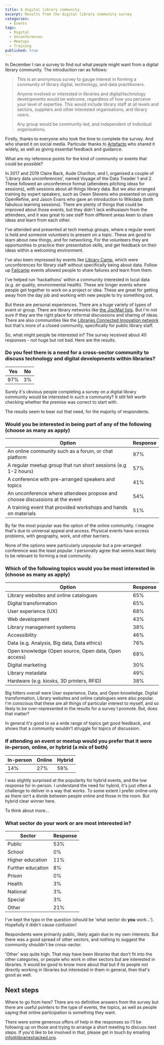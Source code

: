 ```yaml
---
title: A digital library community
excerpt: Results from the digital library community survey
categories:
  - Events
tags:
  - Digital
  - Unconferences
  - Meetups
  - Training
published: true
---
```


In December I ran a survey to find out what people might want from a digital library community. The introduction ran as follows:

> This is an anonymous survey to gauge interest in forming a community of library digital, technology, and data practitioners.
>
> Anyone involved or interested in libraries and digital/technology developments would be welcome, regardless of how you perceive your level of expertise. This would include library staff at all levels and sectors, suppliers and other interested organisations, and library users.
>
> Any group would be community-led, and independent of individual organisations.

Firstly, thanks to everyone who took the time to complete the survey. And who shared it on social media. Particular thanks to [Artefacto](https://www.artefacto.org.uk) who shared it widely, as well as giving essential feedback and guidance.

What are my reference points for the kind of community or events that could be possible?

In 2017 and 2019 Claire Back, Aude Charillon, and I, organised a couple of 'Library data unconferences', named Voyage of the Data Treader 1 and 2. These followed an unconference format (attendees pitching ideas for sessions), with sessions about all things library data. But we also arranged training by expert speakers, such as Owen Stevens who presented on using OpenRefine, and Jason Evans who gave an introduction to Wikidata (both fabulous learning sessions). There are plenty of things that could be improved about those events, but they didn't lack enthusiasm from the attendees, and it was great to see staff from different areas keen to share ideas and learn from each other.

I've attended and presented at tech meetup groups, where a regular event is held and someone volunteers to present on a topic. These are good to learn about new things, and for networking. For the volunteers they are opportunities to practice their presentation skills, and get feedback on their ideas within a welcoming environment.

I've also been impressed by events like [Library Camp](http://www.librarycamp.co.uk/), which were unconferences for library staff without specifically being about data. Follow up [Failcamp](https://www.artefacto.org.uk/failcamp-librarycamp-and-the-power-of-unconferences/) events allowed people to share failures and learn from them.

I've helped run 'hackathons' within a community interested in local data (e.g. air quality, environmental health). These are longer events where people get together to work on a project or idea. These are great for getting away from the day job and working with new people to try something out.

But these are personal experiences. There are a huge variety of types of event or group. There are library networks like [the JiscMail lists](https://www.jiscmail.ac.uk/mailinglists/a-z/index.html). But I'm not sure if they are the right place for informal discussions and sharing of ideas. There are also communities like the [Libraries Connected Innovation network](https://www.librariesconnected.org.uk/training-and-events/innovation-gathering-2023) but that's more of a closed community, specifically for public library staff.

So, what might people be interested in? The survey received about 40 responses - not huge but not bad. Here are the results.

### Do you feel there is a need for a cross-sector community to discuss technology and digital developments within libraries?

<div id="divChartNeed">
  <canvas id="canNeed"></canvas>
</div>

| Yes | No  |
| --- | --- |
| 97% | 3%  |

Surely it's obvious people completing a survey on a digital library community would be interested in such a community? It still felt worth checking whether the premise was correct to start with.

The results seem to bear out that need, for the majority of respondents.

### Would you be interested in being part of any of the following (choose as many as apply)

| Option                                                                      | Response |
| --------------------------------------------------------------------------- | -------- |
| An online community such as a forum, or chat platform                       | 97%      |
| A regular meetup group that run short sessions (e.g 1-2 hours)              | 57%      |
| A conference with pre-arranged speakers and topics                          | 41%      |
| An unconference where attendees propose and choose discussions at the event | 54%      |
| A training event that provided workshops and hands on materials             | 51%      |

By far the most popular was the option of the online community. I imagine that's due to universal appeal and access. Physical events have access problems, with geography, work, and other barriers.

None of the options were particularly unpopular but a pre-arranged conference was the least popular. I personally agree that seems least likely to be relevant to forming a real community.

### Which of the following topics would you be most interested in (choose as many as apply)

| Option                                               | Response |
| ---------------------------------------------------- | -------- |
| Library websites and online catalogues               | 65%      |
| Digital transformation                               | 65%      |
| User experience (UX)                                 | 68%      |
| Web development                                      | 43%      |
| Library management systems                           | 38%      |
| Accessibility                                        | 46%      |
| Data (e.g. Analysis, Big data, Data ethics)          | 76%      |
| Open knowledge (Open source, Open data, Open access) | 68%      |
| Digital marketing                                    | 30%      |
| Library metadata                                     | 49%      |
| Hardware (e.g. kiosks, 3D printers, RFID)            | 38%      |

Big hitters overall were User experience, Data, and Open knowledge. Digital transformation, Library websites and online catalogues were also popular. I'm conscious that these are all things of particular interest to myself, and so likely to be over-represented in the results for a survey I promote. But, does that matter?

In general it's good to se a wide range of topics get good feedback, and shows that a community wouldn't struggle for topics of discussion.

### If attending an event or meetup would you prefer that it were in-person, online, or hybrid (a mix of both)

| In-person | Online | Hybrid |
| --------- | ------ | ------ |
| 14%       | 27%    | 59%    |

I was slightly surprised at the popularity for hybrid events, and the low response for in-person. I understand the need for hybrid, it's just often a challenge to deliver in a way that works. To some extent I prefer online-only as there isn't a divide between people online and those in the room. But hybrid clear winner here.

To think about more...

### What sector do your work or are most interested in?

| Sector            | Response |
| ----------------- | -------- |
| Public            | 53%      |
| School            | 0%       |
| Higher education  | 11%      |
| Further education | 8%       |
| Prison            | 0%       |
| Health            | 3%       |
| National          | 3%       |
| Special           | 3%       |
| Other             | 21%      |

I've kept the typo in the question (should be 'what sector do **you** work...'). Hopefully it didn't cause confusion!

Respondents were primarily public, likely again due to my own interests. But there was a good spread of other sectors, and nothing to suggest the community shouldn't be cross-sector.

'Other' was quite high. That may have been libraries that don't fit into the other categories, or people who work in other sectors but are interested in libraries. It would be good to know more about that but if its people not directly working in libraries but interested in them in general, then that's good as well.

## Next steps

Where to go from here? There are no definitive answers from the survey but there are useful pointers to the type of events, the topics, as well as people saying that online participation is something they want.

There were some generous offers of help in the responses so I'll be following up on those and trying to arrange a short meeting to discuss next steps. If you'd like to be involved in that, please get in touch by emailing [info@librarieshacked.org](mailto:info@librarieshacked.org).
